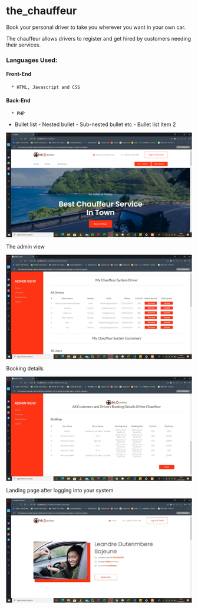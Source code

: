 # the_chauffeur #

Book your personal driver to take you wherever you want in your own car.

The chauffeur allows drivers to register and get hired by customers needing their services.

### Languages Used: ###


  #### Front-End ####
      * HTML, Javascript and CSS
      
  #### Back-End ####
      * PHP
      
   - Bullet list
              - Nested bullet
                  - Sub-nested bullet etc
          - Bullet list item 2 


![home_page_image](https://github.com/ADeogratias/the_chauffeur/blob/master/img/the%20chauffeurimg1.png)

The admin view

![admin_view_page](https://github.com/ADeogratias/the_chauffeur/blob/master/img/the%20chauffeurimg2.JPG)

Booking details

![booking_details](https://github.com/ADeogratias/the_chauffeur/blob/master/img/the%20chauffeurimg3.JPG)

Landing page after logging into your system

![login_landing_page](https://github.com/ADeogratias/the_chauffeur/blob/master/img/the%20chauffeurimg4.JPG)
